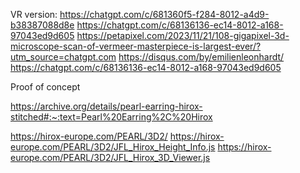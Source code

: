 VR version:
https://chatgpt.com/c/681360f5-f284-8012-a4d9-b38387088d8e
https://chatgpt.com/c/68136136-ec14-8012-a168-97043ed9d605
https://petapixel.com/2023/11/21/108-gigapixel-3d-microscope-scan-of-vermeer-masterpiece-is-largest-ever/?utm_source=chatgpt.com
https://disqus.com/by/emilienleonhardt/
https://chatgpt.com/c/68136136-ec14-8012-a168-97043ed9d605


Proof of concept


https://archive.org/details/pearl-earring-hirox-stitched#:~:text=Pearl%20Earring%2C%20Hirox

https://hirox-europe.com/PEARL/3D2/
https://hirox-europe.com/PEARL/3D2/JFL_Hirox_Height_Info.js
https://hirox-europe.com/PEARL/3D2/JFL_Hirox_3D_Viewer.js